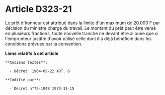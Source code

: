 # Article D323-21

Le prêt d'honneur est attribué dans la limite d'un maximum de 20.000 F par décision du ministre chargé du travail. Le montant
du prêt peut être versé en plusieurs fractions, toute nouvelle tranche ne devant être allouée que si l'emprunteur justifie
d'avoir utilisé celle dont il a déjà bénéficié dans les conditions prévues par la convention.

**Liens relatifs à cet article**

	**Anciens textes**:

	  - Décret  1964-09-22 ART. 6

	**Codifié par**:

	  - Décret n°73-1048 1973-11-15
